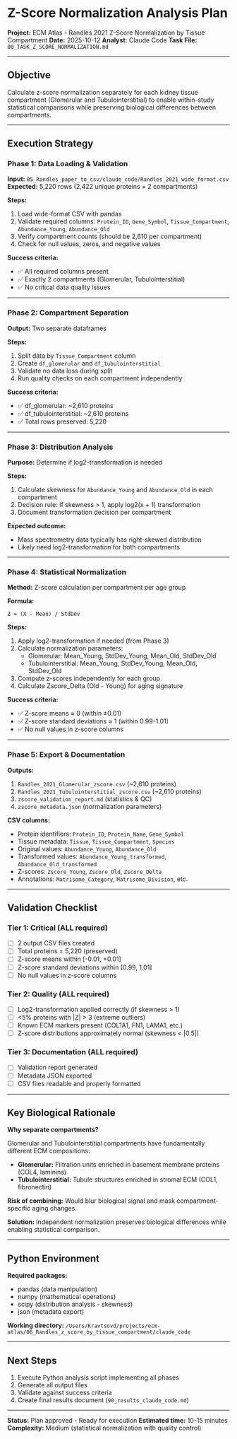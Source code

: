 # Z-Score Normalization Analysis Plan

**Project:** ECM Atlas - Randles 2021 Z-Score Normalization by Tissue Compartment
**Date:** 2025-10-12
**Analyst:** Claude Code
**Task File:** `00_TASK_Z_SCORE_NORMALIZATION.md`

---

## Objective

Calculate z-score normalization separately for each kidney tissue compartment (Glomerular and Tubulointerstitial) to enable within-study statistical comparisons while preserving biological differences between compartments.

---

## Execution Strategy

### Phase 1: Data Loading & Validation
**Input:** `05_Randles_paper_to_csv/claude_code/Randles_2021_wide_format.csv`
**Expected:** 5,220 rows (2,422 unique proteins × 2 compartments)

**Steps:**
1. Load wide-format CSV with pandas
2. Validate required columns: `Protein_ID`, `Gene_Symbol`, `Tissue_Compartment`, `Abundance_Young`, `Abundance_Old`
3. Verify compartment counts (should be 2,610 per compartment)
4. Check for null values, zeros, and negative values

**Success criteria:**
- ✅ All required columns present
- ✅ Exactly 2 compartments (Glomerular, Tubulointerstitial)
- ✅ No critical data quality issues

---

### Phase 2: Compartment Separation
**Output:** Two separate dataframes

**Steps:**
1. Split data by `Tissue_Compartment` column
2. Create `df_glomerular` and `df_tubulointerstitial`
3. Validate no data loss during split
4. Run quality checks on each compartment independently

**Success criteria:**
- ✅ df_glomerular: ~2,610 proteins
- ✅ df_tubulointerstitial: ~2,610 proteins
- ✅ Total rows preserved: 5,220

---

### Phase 3: Distribution Analysis
**Purpose:** Determine if log2-transformation is needed

**Steps:**
1. Calculate skewness for `Abundance_Young` and `Abundance_Old` in each compartment
2. Decision rule: If skewness > 1, apply log2(x + 1) transformation
3. Document transformation decision per compartment

**Expected outcome:**
- Mass spectrometry data typically has right-skewed distribution
- Likely need log2-transformation for both compartments

---

### Phase 4: Statistical Normalization
**Method:** Z-score calculation per compartment per age group

**Formula:**
```
Z = (X - Mean) / StdDev
```

**Steps:**
1. Apply log2-transformation if needed (from Phase 3)
2. Calculate normalization parameters:
   - Glomerular: Mean_Young, StdDev_Young, Mean_Old, StdDev_Old
   - Tubulointerstitial: Mean_Young, StdDev_Young, Mean_Old, StdDev_Old
3. Compute z-scores independently for each group
4. Calculate Zscore_Delta (Old - Young) for aging signature

**Success criteria:**
- ✅ Z-score means ≈ 0 (within ±0.01)
- ✅ Z-score standard deviations ≈ 1 (within 0.99-1.01)
- ✅ No null values in z-score columns

---

### Phase 5: Export & Documentation
**Outputs:**
1. `Randles_2021_Glomerular_zscore.csv` (~2,610 proteins)
2. `Randles_2021_Tubulointerstitial_zscore.csv` (~2,610 proteins)
3. `zscore_validation_report.md` (statistics & QC)
4. `zscore_metadata.json` (normalization parameters)

**CSV columns:**
- Protein identifiers: `Protein_ID`, `Protein_Name`, `Gene_Symbol`
- Tissue metadata: `Tissue`, `Tissue_Compartment`, `Species`
- Original values: `Abundance_Young`, `Abundance_Old`
- Transformed values: `Abundance_Young_transformed`, `Abundance_Old_transformed`
- Z-scores: `Zscore_Young`, `Zscore_Old`, `Zscore_Delta`
- Annotations: `Matrisome_Category`, `Matrisome_Division`, etc.

---

## Validation Checklist

### Tier 1: Critical (ALL required)
- [ ] 2 output CSV files created
- [ ] Total proteins = 5,220 (preserved)
- [ ] Z-score means within [-0.01, +0.01]
- [ ] Z-score standard deviations within [0.99, 1.01]
- [ ] No null values in z-score columns

### Tier 2: Quality (ALL required)
- [ ] Log2-transformation applied correctly (if skewness > 1)
- [ ] <5% proteins with |Z| > 3 (extreme outliers)
- [ ] Known ECM markers present (COL1A1, FN1, LAMA1, etc.)
- [ ] Z-score distributions approximately normal (skewness < |0.5|)

### Tier 3: Documentation (ALL required)
- [ ] Validation report generated
- [ ] Metadata JSON exported
- [ ] CSV files readable and properly formatted

---

## Key Biological Rationale

**Why separate compartments?**

Glomerular and Tubulointerstitial compartments have fundamentally different ECM compositions:
- **Glomerular:** Filtration units enriched in basement membrane proteins (COL4, laminins)
- **Tubulointerstitial:** Tubule structures enriched in stromal ECM (COL1, fibronectin)

**Risk of combining:** Would blur biological signal and mask compartment-specific aging changes.

**Solution:** Independent normalization preserves biological differences while enabling statistical comparison.

---

## Python Environment

**Required packages:**
- pandas (data manipulation)
- numpy (mathematical operations)
- scipy (distribution analysis - skewness)
- json (metadata export)

**Working directory:** `/Users/Kravtsovd/projects/ecm-atlas/06_Randles_z_score_by_tissue_compartment/claude_code`

---

## Next Steps

1. Execute Python analysis script implementing all phases
2. Generate all output files
3. Validate against success criteria
4. Create final results document (`90_results_claude_code.md`)

---

**Status:** Plan approved - Ready for execution
**Estimated time:** 10-15 minutes
**Complexity:** Medium (statistical normalization with quality control)
